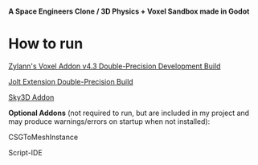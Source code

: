 # 

**A Space Engineers Clone / 3D Physics + Voxel Sandbox made in Godot**

 



# How to run

[Zylann's Voxel Addon v4.3 Double-Precision Development Build](https://github.com/Zylann/godot_voxel/actions/runs/13609155398/artifacts/2676060999)

[Jolt Extension Double-Precision Build](https://github.com/godot-jolt/godot-jolt/releases/download/v0.15.0-stable/godot-jolt_v0.15.0-stable_double.zip)

[Sky3D Addon](https://github.com/TokisanGames/Sky3D)



**Optional Addons** (not required to run, but are included in my project and may produce warnings/errors on startup when not installed):



CSGToMeshInstance

Script-IDE
